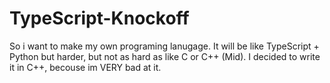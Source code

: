 # TypeScript-Knockoff
So i want to make my own programing lanugage. It will be like TypeScript + Python but harder, but not as hard as like C or C++ (Mid). I decided to write it in C++, becouse im VERY bad at it.

